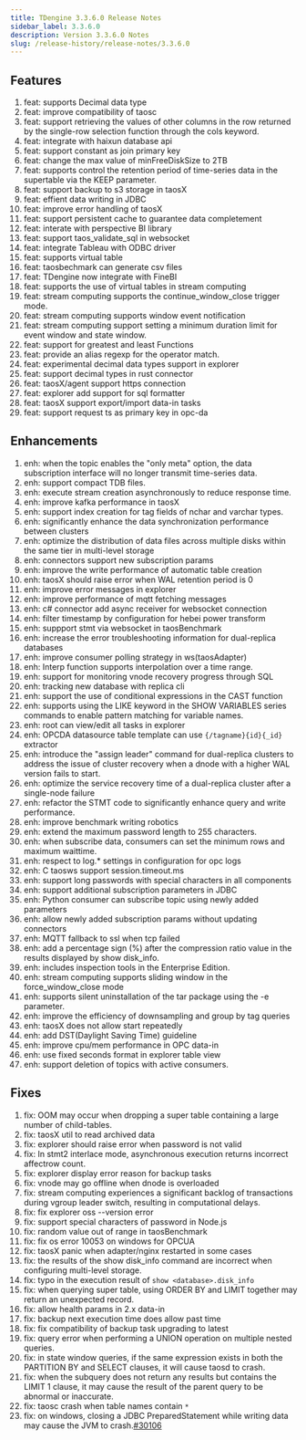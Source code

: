 ```yaml
---
title: TDengine 3.3.6.0 Release Notes
sidebar_label: 3.3.6.0
description: Version 3.3.6.0 Notes
slug: /release-history/release-notes/3.3.6.0
---
```


## Features
  1. feat: supports Decimal data type
  2. feat: improve compatibility of taosc
  3. feat: support retrieving the values of other columns in the row returned by the single-row selection function through the cols keyword.
  4. feat: integrate with haixun database api
  5. feat: support constant as join primary key
  6. feat: change the max value of minFreeDiskSize to 2TB
  7. feat: supports control the retention period of time-series data in the supertable via the KEEP parameter.
  8. feat: support backup to s3 storage in taosX
  9. feat: effient data writing in JDBC
 10. feat: improve error handling of taosX
 11. feat: support persistent cache to guarantee data completement 
 12. feat: interate with perspective BI library
 13. feat: support taos_validate_sql in websocket
 14. feat: integrate Tableau with ODBC driver
 15. feat: supports virtual table
 16. feat: taosbechmark can generate csv files
 17. feat: TDengine now integrate with FineBI
 18. feat: supports the use of virtual tables in stream computing
 19. feat: stream computing supports the continue_window_close trigger mode.
 20. feat: stream computing supports window event notification
 21. feat: stream computing support setting a minimum duration limit for event window and state window.
 22. feat: support for greatest and least Functions
 23. feat: provide an alias regexp for the operator match.
 24. feat: experimental decimal data types support in explorer
 25. feat: support decimal types in rust connector
 26. feat: taosX/agent support https connection
 27. feat: explorer add support for sql formatter
 28. feat: taosX support export/import data-in tasks
 29. feat: support request ts as primary key in opc-da

## Enhancements
  1. enh: when the topic enables the "only meta" option, the data subscription interface will no longer transmit time-series data.
  2. enh: support compact TDB files.
  3. enh: execute stream creation asynchronously to reduce response time.
  4. enh: improve kafka performance in taosX
  5. enh: support index creation for tag fields of nchar and varchar types.
  6. enh: significantly enhance the data synchronization performance between clusters
  7. enh: optimize the distribution of data files across multiple disks within the same tier in multi-level storage
  8. enh: connectors support new subscription params
  9. enh: improve the write performance of automatic table creation
 10. enh: taosX should raise error when WAL retention period is 0 
 11. enh: improve error messages in explorer
 12. enh: improve performance of mqtt fetching messages
 13. enh: c# connector add async receiver for websocket connection
 14. enh: filter timestamp by configuration for hebei power transform
 15. enh: suppport stmt via websocket in taosBenchmark
 16. enh: increase the error troubleshooting information for dual-replica databases
 17. enh: improve consumer polling strategy in  ws(taosAdapter)
 18. enh: Interp function supports interpolation over a time range.
 19. enh: support for monitoring vnode recovery progress through SQL
 20. enh: tracking new database with replica cli
 21. enh: support the use of conditional expressions in the CAST function
 22. enh: supports using the LIKE keyword in the SHOW VARIABLES series commands to enable pattern matching for variable names.
 23. enh: root can view/edit all tasks in explorer
 24. enh: OPCDA datasource table template can use  `{/tagname}{id}{_id}` extractor
 25. enh: introduce the "assign leader" command for dual-replica clusters to address the issue of cluster recovery when a dnode with a higher WAL version fails to start.
 26. enh: optimize the service recovery time of a dual-replica cluster after a single-node failure
 27. enh: refactor the STMT code to significantly enhance query and write performance.
 28. enh: improve benchmark writing robotics
 29. enh: extend the maximum password length to 255 characters.
 30. enh: when subscribe data, consumers can set the minimum rows and maximum waittime.
 31. enh: respect to log.* settings in configuration for opc logs
 32. enh: C taosws support session.timeout.ms
 33. enh: support long passwords with special characters in all components
 34. enh: support additional subscription parameters in JDBC
 35. enh: Python consumer can subscribe topic using newly added parameters
 36. enh: allow newly added subscription params without updating connectors 
 37. enh: MQTT fallback to ssl when tcp failed
 38. enh: add a percentage sign (%) after the compression ratio value in the results displayed by show disk_info.
 39. enh: includes inspection tools in the Enterprise Edition.
 40. enh: stream computing supports sliding window in the force_window_close mode
 41. enh: supports silent uninstallation of the tar package using the -e parameter.
 42. enh: improve the efficiency of downsampling and group by tag queries
 43. enh: taosX does not allow start repeatedly
 44. enh: add DST(Daylight Saving Time) guideline
 45. enh: improve cpu/mem performance in OPC data-in
 46. enh: use fixed seconds format in explorer table view
 47. enh: support deletion of topics with active consumers.

## Fixes
  1. fix: OOM may occur when dropping a super table containing a large number of child-tables.
  2. fix: taosX util to read archived data
  3. fix: explorer should raise error when password is not valid
  4. fix: In stmt2 interlace mode, asynchronous execution returns incorrect affectrow count.
  5. fix: explorer display error reason for backup tasks
  6. fix: vnode may go offline when dnode is overloaded
  7. fix: stream computing experiences a significant backlog of transactions during vgroup leader switch, resulting in computational delays.
  8. fix: fix explorer oss --version error
  9. fix: support special characters of password in Node.js
 10. fix: random value out of range in taosBenchmark
 11. fix: fix os error 10053 on windows for OPCUA
 12. fix: taosX panic when adapter/nginx restarted in some cases
 13. fix: the results of the show disk_info command are incorrect when configuring multi-level storage.
 14. fix: typo in the execution result of `show <database>.disk_info`
 15. fix: when querying super table, using ORDER BY and LIMIT together may return an unexpected record.
 16. fix: allow health params in 2.x data-in 
 17. fix: backup next execution time does allow past time
 18. fix: fix compatibility of backup task upgrading to latest
 19. fix: query error when performing a UNION operation on multiple nested queries.
 20. fix: in state window queries, if the same expression exists in both the PARTITION BY and SELECT clauses, it will cause taosd to crash.
 21. fix: when the subquery does not return any results but contains the LIMIT 1 clause, it may cause the result of the parent query to be abnormal or inaccurate.
 22. fix: taosc crash when table names contain `*`
 23. fix: on windows, closing a JDBC PreparedStatement while writing data may cause the JVM to crash.[#30106](https://github.com/taosdata/TDengine/issues/30106)

